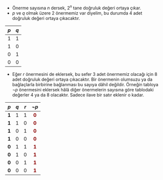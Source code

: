 - Önerme sayısına *n* dersek, $2^n$ tane doğruluk değeri ortaya çıkar.
- $p$ ve $q$ olmak üzere $2$ önermemiz var diyelim, bu durumda $4$ adet doğruluk değeri ortaya çıkacaktır.

| $p$ | $q$ |
| :-: | :-: |
|  1  |  1  |
|  1  |  0  |
|  0  |  1  |
|  0  |  0  |


- Eğer $r$ önermesini de eklersek, bu sefer $3$ adet önermemiz olacağı için $8$ adet doğruluk değeri ortaya çıkacaktır. Bir önermenin olumsuzu ya da bağlaçlarla birbirine bağlanması bu sayıya dâhil değildir. Örneğin tabloya $\neg p$ önermesini eklersek hâlâ diğer önermelerin sayısına göre tablodaki değerler $4$ ya da $8$ olacaktır. Sadece ilave bir satır eklenir o kadar.

|  **$p$**  | **$q$** | **$r$** |                 **$\neg p$**                 |
| :---: | :-: | :-: | :--------------------------------------: |
| **1** |  1  |  1  | <span style="color:darkred">**0**</span> |
| **1** |  1  |  0  | <span style="color:darkred">**0**</span> |
| **1** |  0  |  1  | <span style="color:darkred">**0**</span> |
| **1** |  0  |  0  | <span style="color:darkred">**0**</span> |
| **0** |  1  |  1  | <span style="color:darkred">**1**</span> |
| **0** |  1  |  0  | <span style="color:darkred">**1**</span> |
| **0** |  0  |  1  | <span style="color:darkred">**1**</span> |
| **0** |  0  |  0  | <span style="color:darkred">**1**</span> |

